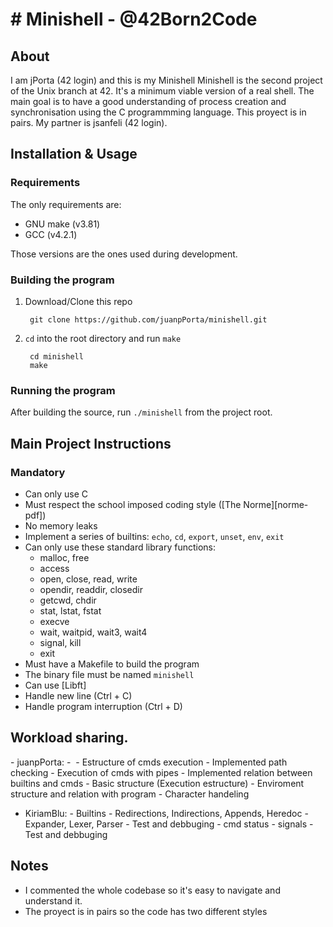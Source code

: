 # # Minishell - @42Born2Code

## About

I am jPorta (42 login) and this is my Minishell
Minishell is the second project of the Unix branch at 42.
It's a minimum viable version of a real shell.
The main goal is to have a good understanding of process creation and
synchronisation using the C programmming language.
This proyect is in pairs. My partner is jsanfeli (42 login).

## Installation & Usage

### Requirements
The only requirements are:
- GNU make (v3.81)
- GCC (v4.2.1)

Those versions are the ones used during development.

### Building the program

1. Download/Clone this repo

        git clone https://github.com/juanpPorta/minishell.git
2. `cd` into the root directory and run `make`

        cd minishell
        make

### Running the program

After building the source, run `./minishell` from the project root.

## Main Project Instructions

### Mandatory

- Can only use C
- Must respect the school imposed coding style ([The Norme][norme-pdf])
- No memory leaks
- Implement a series of builtins: `echo`, `cd`, `export`, `unset`, `env`, `exit`
- Can only use these standard library functions:
    - malloc, free
    - access
    - open, close, read, write
    - opendir, readdir, closedir
    - getcwd, chdir
    - stat, lstat, fstat
    - execve
    - wait, waitpid, wait3, wait4
    - signal, kill
    - exit
- Must have a Makefile to build the program
- The binary file must be named `minishell`
- Can use [Libft]
- Handle new line (Ctrl + C)
- Handle program interruption (Ctrl + D)

## Workload sharing.

- juanpPorta:
-        - Estructure of cmds execution
         - Implemented path checking
         - Execution of cmds with pipes
         - Implemented relation between builtins and cmds
         - Basic structure (Execution estructure)
         - Enviroment structure and relation with program
         - Character handeling
- KiriamBlu:
         - Builtins
         - Redirections, Indirections, Appends, Heredoc
         - Expander, Lexer, Parser
         - Test and debbuging
         - cmd status
         - signals
         - Test and debbuging

## Notes

- I commented the whole codebase so it's easy to navigate and understand it.
- The proyect is in pairs so the code has two different styles
